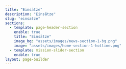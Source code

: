 ```yaml
---
title: "Einsätze"
description: "Einsätze"
slug: "einsatze"
sections:
  - template: page-header-section
    enable: true
    title: "Einsätze"
    image_bg: "assets/images/news-section-1-bg.png"
    image: "assets/images/home-section-1-hotline.png"
  - template: mission-slider-section
    enable: true
layout: page-builder
---
```

